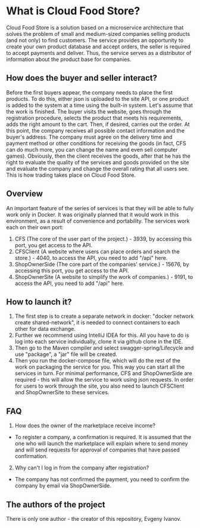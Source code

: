 # What is Cloud Food Store?
Cloud Food Store is a solution based on a microservice architecture that solves the problem of small and medium-sized companies selling products (and not only) to find customers. The service provides an opportunity to create your own product database and accept orders, the seller is required to accept payments and deliver. Thus, the service serves as a distributor of information about the product base for companies.

## How does the buyer and seller interact?
Before the first buyers appear, the company needs to place the first products. To do this, either json is uploaded to the site API, or one product is added to the system at a time using the built-in system. Let's assume that the work is finished. The buyer visits the website, goes through the registration procedure, selects the product that meets his requirements, adds the right amount to the cart. Then, if desired, carries out the order. At this point, the company receives all possible contact information and the buyer's address. The company must agree on the delivery time and payment method or other conditions for receiving the goods (in fact, CFS can do much more, you can change the name and even sell computer games). Obviously, then the client receives the goods, after that he has the right to evaluate the quality of the services and goods provided on the site and evaluate the company and change the overall rating that all users see. This is how trading takes place on Cloud Food Store.

## Overview
An important feature of the series of services is that they will be able to fully work only in Docker. It was originally planned that it would work in this environment, as a result of convenience and portability.
The services work each on their own port:
1. CFS (The core of the user part of the project.) - 3939, by accessing this port, you get access to the API.
2. CFSClient (A website where users can place orders and search the store.) - 4040, to access the API, you need to add "/api" here.
3. ShopOwnerSide (The core part of the companies' service.) - 15676, by accessing this port, you get access to the API.
4. ShopOwnerSite (A website to simplify the work of companies.) - 9191, to access the API, you need to add "/api" here.

## How to launch it?
1. The first step is to create a separate network in docker: "docker network create shared-network", it is needed to connect containers to each other for data exchange.
2. Further we recommend using IntelliJ IDEA for this. All you have to do is log into each service individually, clone it via github clone in the IDE.
3. Then go to the Maven compiler and select swagger-spring/Lifecycle and use "package", a "jar" file will be created. 
4. Then you run the docker-compose file, which will do the rest of the work on packaging the service for you. This way you can start all the services in turn.
For minimal performance, CFS and ShopOwnerSide are required - this will allow the service to work using json requests. In order for users to work through the site, you also need to launch CFSClient and ShopOwnerSite to these services.

## FAQ
1. How does the owner of the marketplace receive income?
- To register a company, a confirmation is required. It is assumed that the one who will launch the marketplace will explain where to send money and will send requests for approval of companies that have passed confirmation.

2. Why can't I log in from the company after registration?
- The company has not confirmed the payment, you need to confirm the company by email via ShopOwnerSide.

## The authors of the project
There is only one author - the creator of this repository, Evgeny Ivanov.
